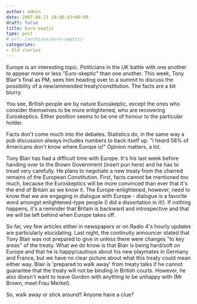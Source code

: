 ```yaml
---
author: admin
date: 2007-06-21 18:06:43+00:00
draft: false
title: Euro-septic
type: post
# url: /archives/euro-septic/
categories:
- Old stories
---
```


Europe is an interesting topic. Politicians in the UK battle with one another to appear more or less "Euro-skeptic" than one another. This week, Tony Blair's final as PM, sees him heading over to a summit to discuss the possibility of a new/ammended treaty/constitution. The facts are a bit blurry.

You see, British people are by nature Euroskeptic, except the ones who consider themselves to be more enlightened, who are recovering Euroskeptics. Either position seems to be one of honour to the particular holder.

Facts don't come much into the debates. Statistics do, in the same way a pub discussion always includes numbers to back itself up: "I heard 58% of Americans don't know where Europe is!" Opinion matters, a lot.

Tony Blair has had a difficult time with Europe. It's his last week before handing over to the Brown Government (insert pun here) and he has to tread very carefully. He plans to negotiate a new treaty from the charred remains of the European Constitution. First, facts cannot be mentioned too much, because the Euroskeptics will be more convinced than ever that it's the end of Britain as we know it. The Europe-enlightened, however, need to know that we are engaging in dialogue with Europe - dialogue is a favorite word amongst enlightened-type people (I did a dissertation in it!). If nothing happens, it's a reminder that Britain is backward and introspective and that we will be left behind when Europe takes off.

So far, vey few articles either in newspapers or on Radio 4's hourly updates are particularly elucidating. Last night, the continuity announcer stated that Tony Blair was not prepared to give in unless there were changes "to key areas" of the treaty. What we do know is that Blair is being hard/soft on Europe and that he is happy/cautious about his new playmates in Germany and France, but we have no clear picture about what this treaty could mean either way. Blair is 'prepared to walk away' from treaty talks if he cannot guarantee that the treaty will not be binding in British courts. However, he also doesn't want to leave Gordon with anything to be unhappy with (Mr Brown, meet Frau Merkel).

So, walk away or stick around? Anyone have a clue?
